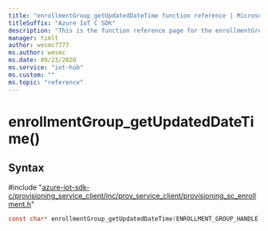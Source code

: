 ```yaml
---                             
title: "enrollmentGroup_getUpdatedDateTime function reference | Microsoft Docs" 
titleSuffix: "Azure IoT C SDK"            
description: "This is the function reference page for the enrollmentGroup_getUpdatedDateTime() function in the Azure IoT C SDK. This SDK is used with Azure IoT Hub and Azure IoT Hub Device Provisioning Service"            
manager: timlt                 
author: wesmc7777              
ms.author: wesmc               
ms.date: 09/23/2020                    
ms.service: "iot-hub"             
ms.custom: ""                
ms.topic: "reference"        
---                            
```


# enrollmentGroup_getUpdatedDateTime()

## Syntax

\#include "[azure-iot-sdk-c/provisioning_service_client/inc/prov_service_client/provisioning_sc_enrollment.h](../provisioning-sc-enrollment-h.md)"  
```C
const char* enrollmentGroup_getUpdatedDateTime(ENROLLMENT_GROUP_HANDLE  enrollment);
```

